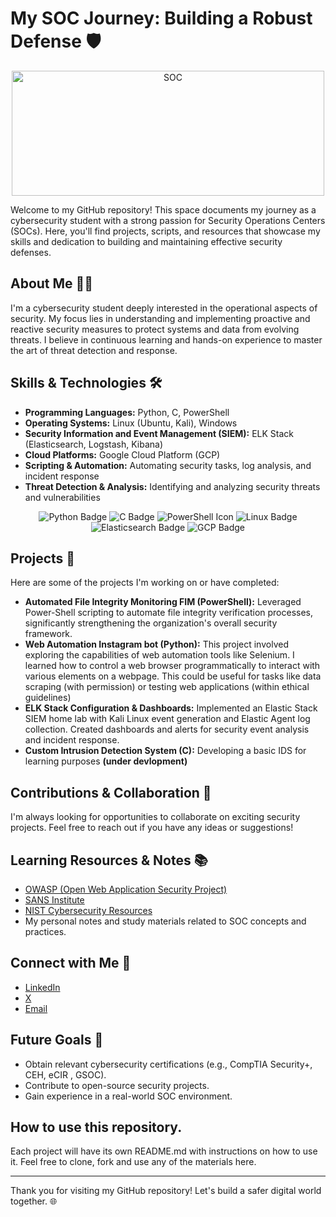 # My SOC Journey: Building a Robust Defense 🛡️

<p align="center">
  <img src="https://imgur.com/RiJnqCe.gif" alt="SOC" width="500" height='200'>
</p>

Welcome to my GitHub repository! This space documents my journey as a cybersecurity student with a strong passion for Security Operations Centers (SOCs). Here, you'll find projects, scripts, and resources that showcase my skills and dedication to building and maintaining effective security defenses.

## About Me 🧑‍💻

I'm a cybersecurity student deeply interested in the operational aspects of security. My focus lies in understanding and implementing proactive and reactive security measures to protect systems and data from evolving threats. I believe in continuous learning and hands-on experience to master the art of threat detection and response.

## Skills & Technologies 🛠️

* **Programming Languages:** Python, C, PowerShell
* **Operating Systems:** Linux (Ubuntu, Kali), Windows
* **Security Information and Event Management (SIEM):** ELK Stack (Elasticsearch, Logstash, Kibana)
* **Cloud Platforms:** Google Cloud Platform (GCP)
* **Scripting & Automation:** Automating security tasks, log analysis, and incident response
* **Threat Detection & Analysis:** Identifying and analyzing security threats and vulnerabilities

<p align="center">
  <img src="https://img.shields.io/badge/Python-3776AB?style=for-the-badge&logo=python&logoColor=yellow" alt="Python Badge"/>
  <img src="https://img.shields.io/badge/C-A8B9CC?style=for-the-badge&logo=c&logoColor=white" alt="C Badge"/>
  <img src="https://img.shields.io/badge/PowerShell-0078D4?style=for-the-badge&logo=powershell&logoColor=white" alt="PowerShell Icon">
  <img src="https://img.shields.io/badge/Linux-FCC624?style=for-the-badge&logo=linux&logoColor=black" alt="Linux Badge"/>
  <img src="https://img.shields.io/badge/Elasticsearch-005571?style=for-the-badge&logo=elasticsearch&logoColor=white" alt="Elasticsearch Badge"/>
  <img src="https://img.shields.io/badge/GCP-4285F4?style=for-the-badge&logo=google-cloud&logoColor=white" alt="GCP Badge"/>
</p>

## Projects 📂

Here are some of the projects I'm working on or have completed:

* **Automated File Integrity Monitoring FIM  (PowerShell):** Leveraged Power-Shell scripting to automate file integrity verification processes, significantly strengthening the organization's overall security framework.
* **Web Automation Instagram bot (Python):** This project involved exploring the capabilities of web automation tools like Selenium. I learned how to control a web browser programmatically to interact with various elements on a webpage. This could be useful for tasks like data scraping (with permission) or testing web applications (within ethical guidelines)
* **ELK Stack Configuration & Dashboards:** Implemented an Elastic Stack SIEM home lab with Kali Linux event generation and Elastic Agent log collection. Created dashboards and alerts for security event analysis and incident response.
* **Custom Intrusion Detection System (C):** Developing a basic IDS for learning purposes **(under devlopment)**

## Contributions & Collaboration 🤝

I'm always looking for opportunities to collaborate on exciting security projects. Feel free to reach out if you have any ideas or suggestions!

## Learning Resources & Notes 📚

* [OWASP (Open Web Application Security Project)](https://owasp.org/)
* [SANS Institute](https://www.sans.org/)
* [NIST Cybersecurity Resources](https://www.nist.gov/itl/applied-cybersecurity/nice/resources)
* My personal notes and study materials related to SOC concepts and practices.

## Connect with Me 🔗

* [LinkedIn](https://www.linkedin.com/in/mostafa-akram-it)
* [X](https://x.com/SilentAshes_v1)
* [Email](mostafaelnaggar0129@gmail.com)

## Future Goals 🚀

* Obtain relevant cybersecurity certifications (e.g., CompTIA Security+, CEH, eCIR , GSOC).
* Contribute to open-source security projects.
* Gain experience in a real-world SOC environment.

## How to use this repository.

Each project will have its own README.md with instructions on how to use it.
Feel free to clone, fork and use any of the materials here.

---

Thank you for visiting my GitHub repository! Let's build a safer digital world together. 🌐
